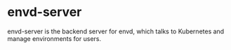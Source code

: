 # envd-server

envd-server is the backend server for envd, which talks to Kubernetes and manage environments for users.
